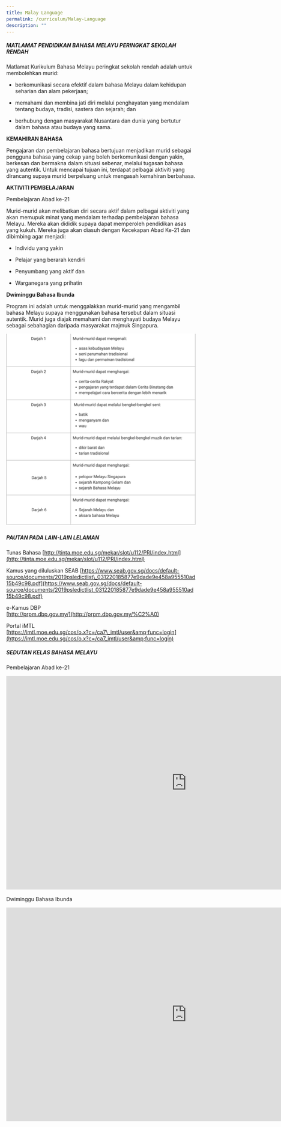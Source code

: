 ```yaml
---
title: Malay Language
permalink: /curriculum/Malay-Language
description: ""
---
```

##### MATLAMAT PENDIDIKAN BAHASA MELAYU PERINGKAT SEKOLAH RENDAH  


Matlamat Kurikulum Bahasa Melayu peringkat sekolah rendah adalah untuk membolehkan murid:

*   berkomunikasi secara efektif dalam bahasa Melayu dalam kehidupan seharian dan alam pekerjaan;  
    
*   memahami dan membina jati diri melalui penghayatan yang mendalam tentang budaya, tradisi, sastera dan sejarah; dan  
    
*   berhubung dengan masyarakat Nusantara dan dunia yang bertutur dalam bahasa atau budaya yang sama.  
    

**KEMAHIRAN BAHASA**&nbsp;

Pengajaran dan pembelajaran bahasa bertujuan menjadikan murid sebagai pengguna bahasa yang cekap yang boleh berkomunikasi dengan yakin, berkesan dan bermakna dalam situasi sebenar, melalui tugasan bahasa yang autentik. Untuk mencapai tujuan ini, terdapat pelbagai aktiviti yang dirancang supaya murid berpeluang untuk mengasah kemahiran berbahasa.

  

  


**AKTIVITI PEMBELAJARAN**


Pembelajaran Abad ke-21

Murid-murid akan melibatkan diri secara aktif dalam pelbagai aktiviti yang akan memupuk minat yang mendalam terhadap pembelajaran bahasa Melayu. Mereka akan dididik supaya dapat memperoleh pendidikan asas yang kukuh. Mereka juga akan diasuh dengan Kecekapan Abad Ke-21 dan dibimbing agar menjadi:

*   Individu yang yakin  
    
*   Pelajar yang berarah kendiri  
    
*   Penyumbang yang aktif dan  
    
*   Warganegara yang prihatin  
    

  

**Dwiminggu Bahasa Ibunda**

Program ini adalah untuk menggalakkan murid-murid yang mengambil bahasa Melayu supaya menggunakan bahasa tersebut dalam situasi autentik. Murid juga diajak memahami dan menghayati budaya Melayu sebagai sebahagian daripada masyarakat majmuk Singapura.

![](/images/malay.png)

##### PAUTAN PADA LAIN-LAIN LELAMAN

Tunas Bahasa 
[http://tinta.moe.edu.sg/mekar/slot/u112/PRI/index.html](http://tinta.moe.edu.sg/mekar/slot/u112/PRI/index.html)

Kamus yang diluluskan SEAB
[https://www.seab.gov.sg/docs/default-source/documents/2019psledictlist\_031220185877e9dade9e458a955510ad15b49c98.pdf](https://www.seab.gov.sg/docs/default-source/documents/2019psledictlist_031220185877e9dade9e458a955510ad15b49c98.pdf)

e-Kamus DBP<br>
[http://prpm.dbp.gov.my/](http://prpm.dbp.gov.my/%C2%A0)

Portal iMTL<br>
[https://imtl.moe.edu.sg/cos/o.x?c=/ca7\_imtl/user&amp;func=login](https://imtl.moe.edu.sg/cos/o.x?c=/ca7_imtl/user&amp;func=login)

##### SEDUTAN KELAS BAHASA MELAYU

Pembelajaran Abad ke-21

<iframe allowfullscreen="true" height="569" width="960" frameborder="0" src="https://docs.google.com/presentation/d/e/2PACX-1vR9TBsHf5fT1bl98CXZmKBVvwpSmMP49yWqeLP9MQgHr5QzUtTnWJUQZ5Kf74Dr90I7wohXNa3YBg8p/embed?start=false&amp;loop=false&amp;delayms=3000"></iframe>

Dwiminggu Bahasa Ibunda

<iframe allowfullscreen="true" height="569" width="960" frameborder="0" src="https://docs.google.com/presentation/d/e/2PACX-1vQa5VOGyLOrXmsmPyZY4NtpyWwnomBIyyvkgHn_Fid6gML-lOxQZxL88W8BIkvs7MtvtP9ymhMwFCTv/embed?start=false&amp;loop=false&amp;delayms=3000"></iframe>